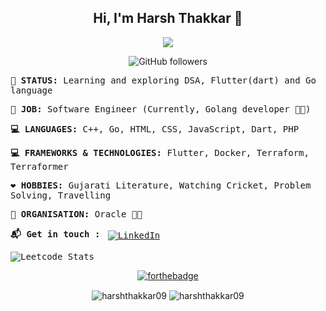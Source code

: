 <div align="center">

## Hi, I'm Harsh Thakkar :wave:

![](https://i.gifer.com/origin/23/23b4b79490fdda967ee0fcc8d9c57402_w200.gif)

![GitHub followers](https://img.shields.io/github/followers/harshthakkar09?style=social)
</div>
<samp>
  
**🤔 STATUS:**  Learning and exploring DSA, Flutter(dart) and Go language

**💎 JOB:** Software Engineer (Currently, Golang developer :man_technologist:)

**💻 LANGUAGES:** C++, Go, HTML, CSS, JavaScript, Dart, PHP

**💻 FRAMEWORKS & TECHNOLOGIES:** Flutter, Docker, Terraform, Terraformer

**❤️ HOBBIES:** Gujarati Literature, Watching Cricket, Problem Solving, Travelling

**🏢 ORGANISATION:** Oracle 👨‍💻

**:mailbox_with_mail: Get in touch :** 
<a href="https://www.linkedin.com/in/harsh-thakkar-b81a23151/">
    <img src="https://raw.githubusercontent.com/MikeCodesDotNET/MikeCodesDotNET/a8abbf37441f3253f74ea255a47f289208d7568c/Resources/linkedIn.svg" alt="LinkedIn" style="vertical-align:top; margin:4px">
  </a>

![Leetcode Stats](https://leetcode.card.workers.dev/?username=harsh_114&theme=dark&)

</samp>

<div align="center">

[![forthebadge](https://forthebadge.com/images/badges/built-with-love.svg)](https://forthebadge.com)

<img align="center" src="https://github-readme-stats.vercel.app/api/top-langs/?username=harshthakkar09&layout=compact&hide=html" alt="harshthakkar09" />
<img align="center" src="https://github-readme-stats.vercel.app/api?username=harshthakkar09&show_icons=true" alt="harshthakkar09" />